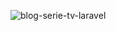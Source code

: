 ![blog-serie-tv-laravel](https://github.com/stipaelisa/blog-serie-tv-basic/assets/147165150/07568d62-3c4d-4802-9329-1a9c857fd893)

